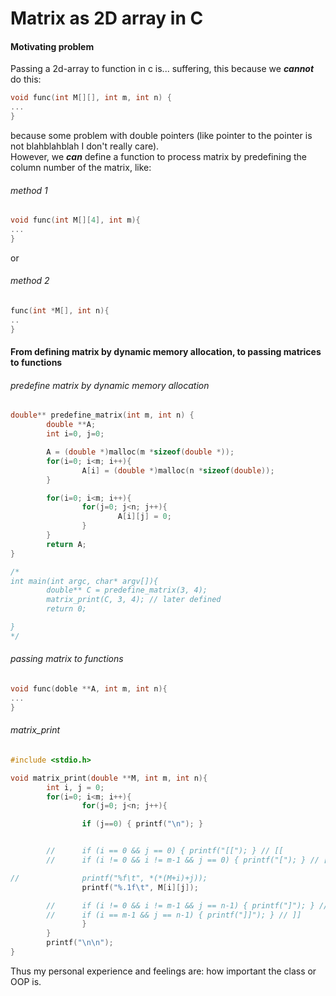 # Matrix as 2D array in C

#### Motivating problem
Passing a 2d-array to function in c is... suffering, this because we _**cannot**_ do this:
```c
void func(int M[][], int m, int n) {
...
}
```
because some problem with double pointers (like pointer to the pointer is not blahblahblah I don't really care).  
However, we _**can**_ define a function to process matrix by predefining the column number of the matrix, like:
###### method 1
```c
void func(int M[][4], int m){
...
}
```
or
###### method 2
```c
func(int *M[], int n){
..
}
```

#### From defining matrix by dynamic memory allocation, to passing matrices to functions
###### predefine matrix by dynamic memory allocation
```c
double** predefine_matrix(int m, int n) {
        double **A;
        int i=0, j=0;

        A = (double *)malloc(m *sizeof(double *));
        for(i=0; i<m; i++){
                A[i] = (double *)malloc(n *sizeof(double));
        }

        for(i=0; i<m; i++){
                for(j=0; j<n; j++){
                        A[i][j] = 0;
                }
        }
        return A;
}

/*
int main(int argc, char* argv[]){
        double** C = predefine_matrix(3, 4);
        matrix_print(C, 3, 4); // later defined
        return 0;

}
*/
```
###### passing matrix to functions
```c
void func(doble **A, int m, int n){
...
}
```

###### matrix_print
```c
#include <stdio.h>

void matrix_print(double **M, int m, int n){
        int i, j = 0;
        for(i=0; i<m; i++){
                for(j=0; j<n; j++){

                if (j==0) { printf("\n"); }


        //      if (i == 0 && j == 0) { printf("[["); } // [[
        //      if (i != 0 && i != m-1 && j == 0) { printf("["); } // [

//              printf("%f\t", *(*(M+i)+j));
                printf("%.1f\t", M[i][j]);

        //      if (i != 0 && i != m-1 && j == n-1) { printf("]"); } //]
        //      if (i == m-1 && j == n-1) { printf("]]"); } // ]]
                }
        }
        printf("\n\n");
}
```

Thus my personal experience and feelings are: how important the class or OOP is.


